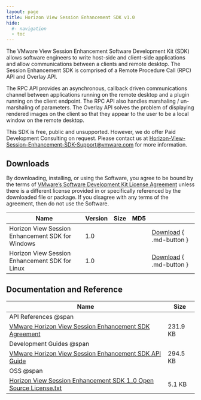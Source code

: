 ```yaml
---
layout: page
title: Horizon View Session Enhancement SDK v1.0
hide:
  #- navigation
  - toc
---
```


The VMware View Session Enhancement Software Development Kit (SDK) allows software engineers to write host-side and client-side applications and allow communications between a clients and remote desktop. The Session Enhancement SDK is comprised of a Remote Procedure Call (RPC) API and Overlay API.

The RPC API provides an asynchronous, callback driven communications channel between applications running on the remote desktop and a plugin running on the client endpoint. The RPC API also handles marshaling / un-marshaling of parameters. The Overlay API solves the problem of displaying rendered images on the client so that they appear to the user to be a local window on the remote desktop.

This SDK is free, public and unsupported. However, we do offer Paid Development Consulting on request. Please contact us at [Horizon-View-Session-Enhancement-SDK-Support@vmware.com](mailto:Horizon-View-Session-Enhancement-SDK-Support@vmware.com) for more information.

## Downloads

By downloading, installing, or using the Software, you agree to be bound by the terms of [VMware’s Software Development Kit License Agreement]() unless there is a different license provided in or specifically referenced by the downloaded file or package. If you disagree with any terms of the agreement, then do not use the Software.

| Name | Version | Size | MD5 |   |
| --- | --- | --- | --- | --- |
| Horizon View Session Enhancement SDK for Windows | 1.0 |   |  | [Download](#) { .md-button } |
| Horizon View Session Enhancement SDK for Linux | 1.0 |   |  | [Download](#) { .md-button } |

## Documentation and Reference

| Name | Size |
| --- | --- |
| API References @span |   |
| [VMware Horizon View Session Enhancement SDK Agreement](View%20Session%20Enhancement%20SDK%20Agreement%201.0%20(FINAL).pdf) | 231.9  KB |
| Development Guides @span |   |
| [VMware Horizon View Session Enhancement SDK API Guide](VSESDKGuide.pdf) | 294.5  KB |
| OSS @span |   |
| [Horizon View Session Enhancement SDK 1_0 Open Source License.txt](#) | 5.1 KB |
